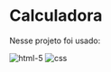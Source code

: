 <h1>Calculadora</h1>
<p> Nesse projeto foi usado:</p>
<img src="https://img.shields.io/badge/HTML5-E34F26?style=for-the-badge&logo=html5&logoColor=white" alt="html-5">
<img src="https://img.shields.io/badge/CSS3-1572B6?style=for-the-badge&logo=css3&logoColor=white" alt="css">
